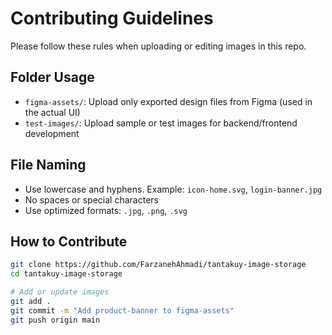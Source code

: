 # Contributing Guidelines

Please follow these rules when uploading or editing images in this repo.

## Folder Usage

- `figma-assets/`: Upload only exported design files from Figma (used in the actual UI)
- `test-images/`: Upload sample or test images for backend/frontend development

## File Naming

- Use lowercase and hyphens. Example: `icon-home.svg`, `login-banner.jpg`
- No spaces or special characters
- Use optimized formats: `.jpg`, `.png`, `.svg`

## How to Contribute

```bash
git clone https://github.com/FarzanehAhmadi/tantakuy-image-storage
cd tantakuy-image-storage

# Add or update images
git add .
git commit -m "Add product-banner to figma-assets"
git push origin main
```
